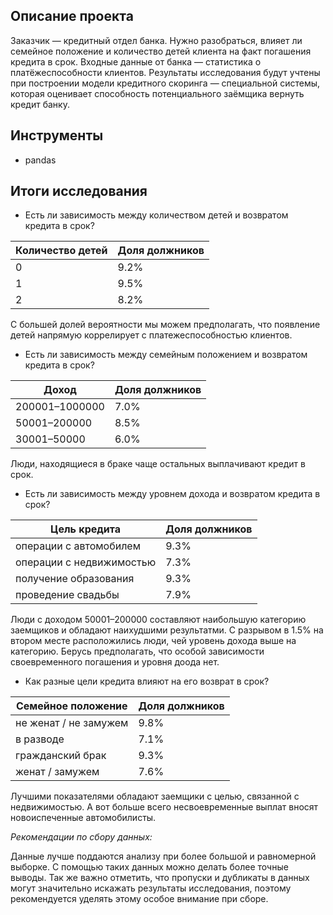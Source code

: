 ## Описание проекта
Заказчик — кредитный отдел банка. Нужно разобраться, влияет ли семейное положение и количество детей клиента на факт погашения кредита в срок. Входные данные от банка — статистика о платёжеспособности клиентов.
Результаты исследования будут учтены при построении модели кредитного скоринга — специальной системы, которая оценивает способность потенциального заёмщика вернуть кредит банку.

## Инструменты
- pandas

## Итоги исследования
 - Есть ли зависимость между количеством детей и возвратом кредита в срок?

|Количество детей | Доля должников |
| --- | --- |
|0 | 9.2% |
|1 | 9.5%|
|2 | 8.2% |

   С большей долей вероятности мы можем предполагать, что появление детей напрямую коррелирует с платежеспособностью клиентов.
 - Есть ли зависимость между семейным положением и возвратом кредита в срок?

|Доход | Доля должников |
| --- | --- |
|200001–1000000| 7.0%|
|50001–200000| 8.5%|
|30001–50000| 6.0%|

   Люди, находящиеся в браке чаще остальных выплачивают кредит в срок.
 - Есть ли зависимость между уровнем дохода и возвратом кредита в срок?

|Цель кредита | Доля должников |
| --- | --- |
|операции с автомобилем| 9.3%|
|операции с недвижимостью| 7.3%|
|получение образования| 9.3%|
|проведение свадьбы| 7.9%|

   Люди с доходом 50001–200000 составляют наибольшую категорию заемщиков и обладают наихудшими результатми. С разрывом в 1.5% на втором месте расположились люди, чей уровень дохода выше на категорию. Берусь предполагать, что особой зависимости своевременного погашения и уровня доода нет.
 - Как разные цели кредита влияют на его возврат в срок?  

|Семейное положение | Доля должников |
| --- | --- |
|не женат / не замужем|9.8%|
|в разводе|7.1%|
|гражданский брак|9.3%|
|женат / замужем|7.6%|

   Лучшими показателями обладают заемщики с целью, связанной с недвижимостью. А вот больше всего несвоевременные выплат вносят новоиспеченные автомобилисты.
   
*Рекомендации по сбору данных:*  

Данные лучше поддаются анализу при более большой и равномерной выборке. С помощью таких данных можно делать более точные выводы.
Так же важно отметить, что пропуски и дубликаты в данных могут значительно искажать результаты исследования, поэтому рекомендуется уделять этому особое внимание при сборе.
